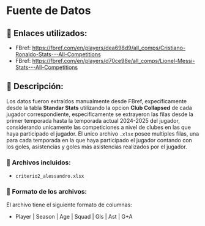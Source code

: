 # Fuente de Datos

## 🔗 Enlaces utilizados:
- FBref: https://fbref.com/en/players/dea698d9/all_comps/Cristiano-Ronaldo-Stats---All-Competitions
- FBref: https://fbref.com/en/players/d70ce98e/all_comps/Lionel-Messi-Stats---All-Competitions

## 📌 Descripción:
Los datos fueron extraídos manualmente desde FBref, expecíficamente desde la tabla **Standar Stats** utilizando la opcion **Club Collapsed** de cada jugador correspondiente, especificamente se extrayeron las filas desde la primer temporada hasta la temporada actual 2024-2025 del jugador, considerando unicamente las competiciones a nivel de clubes en las que haya participado el jugador. El unico archivo `.xlsx` posee multiples filas, una para cada temporada en la que haya participado el jugador contando con los goles, asistencias y goles más asistencias realizados por el jugador.

### 📁 Archivos incluidos:
- `criterio2_alessandro.xlsx`

### 📄 Formato de los archivos:
El archivo tiene el siguiente formato de columnas:<br>
- Player | Season | Age | Squad | Gls | Ast | G+A